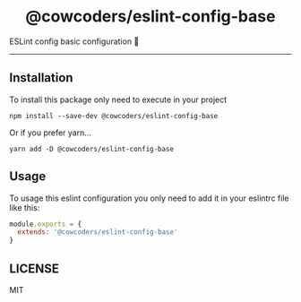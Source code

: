 <div align="center">
    <h1>@cowcoders/eslint-config-base</h1>
</div>

<p>ESLint config basic configuration 🐄</p>

---

## Installation

To install this package only need to execute in your project

```shell script
npm install --save-dev @cowcoders/eslint-config-base
```

Or if you prefer yarn...

```shell script
yarn add -D @cowcoders/eslint-config-base
```

## Usage

To usage this eslint configuration you only need to add it in your eslintrc file like this:

```javascript
module.exports = {
  extends: '@cowcoders/eslint-config-base'
}
```

## LICENSE

MIT

